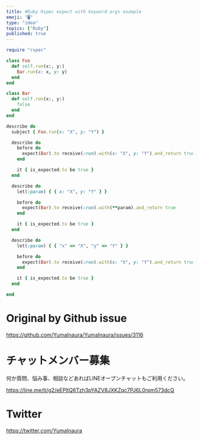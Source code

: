 ```yaml
---
title: #Ruby Rspec expect with keyword args example
emoji: "🖥"
type: "idea"
topics: ["Ruby"]
published: true
---
```


```rb
require "rspec"

class Foo
  def self.run(x:, y:)
    Bar.run(x: x, y: y)
  end
end

class Bar
  def self.run(x:, y:)
    false
  end
end

describe do
  subject { Foo.run(x: "X", y: "Y") }

  describe do
    before do
      expect(Bar).to receive(:run).with(x: "X", y: "Y").and_return true
    end

    it { is_expected.to be true }
  end

  describe do
    let(:param) { { x: "X", y: "Y" } }

    before do
      expect(Bar).to receive(:run).with(**param).and_return true
    end

    it { is_expected.to be true }
  end

  describe do
    let(:param) { { "x" => "X", "y" => "Y" } }

    before do
      expect(Bar).to receive(:run).with(x: "X", y: "Y").and_return true
    end

    it { is_expected.to be true }
  end

end
```

# Original by Github issue

https://github.com/YumaInaura/YumaInaura/issues/3116











<!-- Update From Qiita API -->

# チャットメンバー募集


何か質問、悩み事、相談などあればLINEオープンチャットもご利用ください。

https://line.me/ti/g2/eEPltQ6Tzh3pYAZV8JXKZqc7PJ6L0rpm573dcQ





# Twitter


https://twitter.com/YumaInaura


<!-- Update From Qiita API -->


